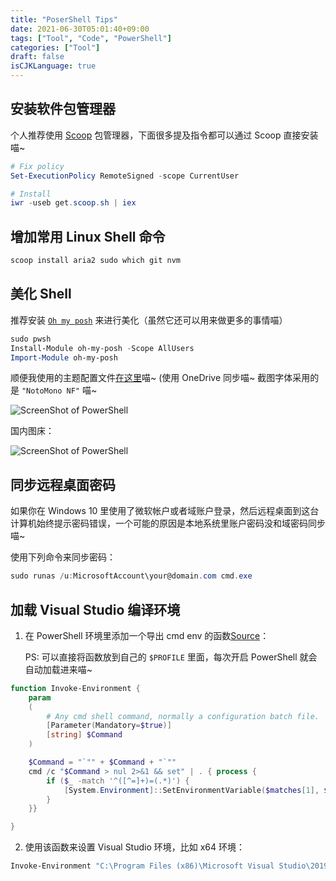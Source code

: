 ```yaml
---
title: "PoserShell Tips"
date: 2021-06-30T05:01:40+09:00
tags: ["Tool", "Code", "PowerShell"]
categories: ["Tool"]
draft: false
isCJKLanguage: true
---
```


## 安装软件包管理器

个人推荐使用 [Scoop](https://scoop.sh/) 包管理器，下面很多提及指令都可以通过 Scoop 直接安装喵~

```PowerShell
# Fix policy
Set-ExecutionPolicy RemoteSigned -scope CurrentUser

# Install
iwr -useb get.scoop.sh | iex
```

## 增加常用 Linux Shell 命令

```PowerShell
scoop install aria2 sudo which git nvm
```

## 美化 Shell

推荐安装 [`Oh my posh`](https://ohmyposh.dev/) 来进行美化（虽然它还可以用来做更多的事情喵）

```PowerShell
sudo pwsh
Install-Module oh-my-posh -Scope AllUsers
Import-Module oh-my-posh
```

顺便我使用的主题配置文件[在这里](https://gist.github.com/omtg-mo/02346ef3b01b170e729dda671efeccc9)喵~ (使用 OneDrive 同步喵~
截图字体采用的是 `"NotoMono NF"` 喵~

![ScreenShot of PowerShell](https://i.imgur.com/NV9b2GQ.png)

国内图床：

![ScreenShot of PowerShell](https://i.bmp.ovh/imgs/2021/06/ab6fce84043f099b.png)

## 同步远程桌面密码

如果你在 Windows 10 里使用了微软帐户或者域账户登录，然后远程桌面到这台计算机始终提示密码错误，一个可能的原因是本地系统里账户密码没和域密码同步喵~

使用下列命令来同步密码：

```PowerShell
sudo runas /u:MicrosoftAccount\your@domain.com cmd.exe
```

## 加载 Visual Studio 编译环境

1. 在 PowerShell 环境里添加一个导出 cmd env 的函数[Source](https://github.com/majkinetor/posh/tree/master/MM_Admin)：

    PS: 可以直接将函数放到自己的 `$PROFILE` 里面，每次开启 PowerShell 就会自动加载进来喵~

```PowerShell
function Invoke-Environment {
    param
    (
        # Any cmd shell command, normally a configuration batch file.
        [Parameter(Mandatory=$true)]
        [string] $Command
    )

    $Command = "`"" + $Command + "`""
    cmd /c "$Command > nul 2>&1 && set" | . { process {
        if ($_ -match '^([^=]+)=(.*)') {
            [System.Environment]::SetEnvironmentVariable($matches[1], $matches[2])
        }
    }}

}
```

2. 使用该函数来设置 Visual Studio 环境，比如 x64 环境：

```PowerShell
Invoke-Environment "C:\Program Files (x86)\Microsoft Visual Studio\2019\Community\VC\Auxiliary\Build\vcvars64.bat"
```